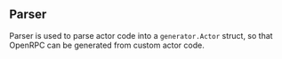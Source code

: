 ## Parser

Parser is used to parse actor code into a `generator.Actor` struct, so that OpenRPC can be generated from custom actor code.